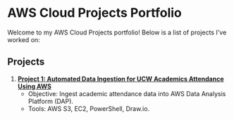 # AWS Cloud Projects Portfolio

Welcome to my AWS Cloud Projects portfolio! Below is a list of projects I've worked on:

## Projects
1. **[Project 1: Automated Data Ingestion for UCW Academics Attendance Using AWS](./Auto_Data_Ingestion)**
   - Objective: Ingest academic attendance data into AWS Data Analysis Platform (DAP).
   - Tools: AWS S3, EC2, PowerShell, Draw.io.

